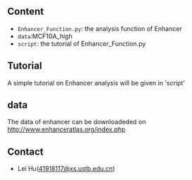 ## Content

- `Enhancer_Function.py`: the analysis function of Enhancer
- `data`:MCF10A_high
- `script`: the tutorial  of Enhancer_Function.py

## Tutorial

A simple tutorial on Enhancer analysis will be given in 'script'

## data
The data of enhancer can be downloadeded on http://www.enhanceratlas.org/index.php

## Contact
- Lei Hu(41918117@xs.ustb.edu.cn)